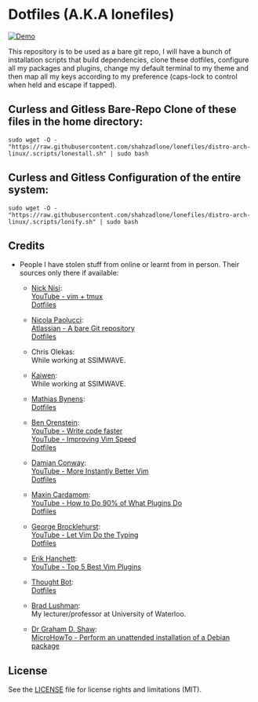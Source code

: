 # Dotfiles (A.K.A lonefiles)

[![Demo](https://github.com/shahzadlone/lonefiles/blob/distro-arch-linux/media/demo.gif)](https://www.youtube.com/watch?v=kpsW9i991Fw)

This repository is to be used as a bare git repo, I will have a bunch of installation
 scripts that build dependencies, clone these dotfiles, configure all my packages and
 plugins, change my default terminal to my theme and then map all my keys according
 to my preference (caps-lock to control when held and escape if tapped).

## Curless and Gitless Bare-Repo Clone of these files in the home directory:

```sudo wget -O - "https://raw.githubusercontent.com/shahzadlone/lonefiles/distro-arch-linux/.scripts/lonestall.sh" | sudo bash```

## Curless and Gitless Configuration of the entire system:

```sudo wget -O - "https://raw.githubusercontent.com/shahzadlone/lonefiles/distro-arch-linux/.scripts/lonify.sh" | sudo bash```


## Credits

  - People I have stolen stuff from online or learnt from in person. Their sources only there if available:

    * [Nick Nisi](https://github.com/nicknisi):<br/>
        [YouTube - vim + tmux](https://youtube.com/watch?v=5r6yzFEXajQ)<br/>
        [Dotfiles](https://github.com/nicknisi/dotfiles)<br/>

    * [Nicola Paolucci](https://twitter.com/durdn):<br/>
        [Atlassian - A bare Git repository](https://developer.atlassian.com/blog/2016/02/best-way-to-store-dotfiles-git-bare-repo)<br/>
        [Dotfiles](https://bitbucket.org/durdn/cfg)<br/>

    * Chris Olekas:<br/>
        While working at SSIMWAVE.<br/>

    * [Kaiwen](https://github.com/k3ye):<br/>
        While working at SSIMWAVE.<br/>

    * [Mathias Bynens](https://github.com/mathiasbynens):<br/>
        [Dotfiles](https://github.com/mathiasbynens/dotfiles)<br/>

    * [Ben Orenstein](https://github.com/r00k):<br/>
        [YouTube - Write code faster](https://youtube.com/watch?v=SkdrYWhh-8s)<br/>
        [YouTube - Improving Vim Speed](https://youtube.com/watch?v=OnUiHLYZgaA)<br/>
        [Dotfiles](https://github.com/r00k/dotfiles)<br/>

    * [Damian Conway](https://github.com/thoughtstream):<br/>
        [YouTube - More Instantly Better Vim](https://youtube.com/watch?v=aHm36-na4-4)<br/>
        [Dotfiles](https://github.com/thoughtstream/Damian-Conway-s-Vim-Setup)<br/>

    * [Maxin Cardamom](https://github.com/changemewtf):<br/>
        [YouTube - How to Do 90% of What Plugins Do](https://youtube.com/watch?v=XA2WjJbmmoM)<br/>
        [Dotfiles](https://github.com/changemewtf/dotfiles)<br/>

    * [George Brocklehurst](https://github.com/georgebrock):<br/>
        [YouTube - Let Vim Do the Typing](https://youtube.com/watch?v=3TX3kV3TICU)<br/>
        [Dotfiles](https://github.com/georgebrock/dotfiles)<br/>

    * [Erik Hanchett](https://github.com/ErikCH):<br/>
        [YouTube - Top 5 Best Vim Plugins](https://youtube.com/watch?v=tQtYCACsdtw)<br/>

    * [Thought Bot](https://github.com/thoughtbot):<br/>
        [Dotfiles](https://github.com/thoughtbot/dotfiles)<br/>

    * [Brad Lushman](https://cs.uwaterloo.ca/~bmlushma):<br/>
        My lecturer/professor at University of Waterloo.

    * [Dr Graham D. Shaw](www.microhowto.info/authors/gdshaw.html):<br/>
        [MicroHowTo - Perform an unattended installation of a Debian package](www.microhowto.info/howto/perform_an_unattended_installation_of_a_debian_package.html)<br/>

## License
See the [LICENSE](LICENSE.md) file for license rights and limitations (MIT).
